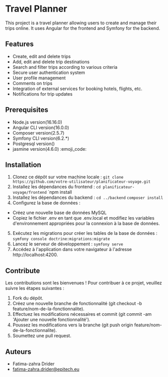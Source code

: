 # Travel Planner

This project is a travel planner allowing users to create and manage their trips online. It uses Angular for the frontend and Symfony for the backend.
## Features
- Create, edit and delete trips
- Add, edit and delete trip destinations
- Search and filter trips according to various criteria
- Secure user authentication system
- User profile management
- Comments on trips
- Integration of external services for booking hotels, flights, etc.
- Notifications for trip updates
## Prerequisites 
- Node.js version(16.16.0)
- Angular CLI version(16.0.0)
- Composer  version(2.5.7)
- Symfony CLI  version(6.2.*)
- Postgresql  version()
- jasmine version(4.6.0)
  :emoji_code:

## Installation

1. Clonez ce dépôt sur votre machine locale : `git clone https://github.com/votre-utilisateur/planificateur-voyage.git`
2. Installez les dépendances du frontend : 
`cd planificateur-voyage/frontend`
  `npm install
3. Installez les dépendances du backend :
  `cd ../backend`
   `composer install`
4. Configurez la base de données :
- Créez une nouvelle base de données MySQL
- Copiez le fichier .env en tant que .env.local et modifiez les variables d'environnement appropriées pour la connexion à la base de données.
5. Exécutez les migrations pour créer les tables de la base de données :
`symfony console doctrine:migrations:migrate`
6. Lancez le serveur de développement :
`symfony serve`
7. Accédez à l'application dans votre navigateur à l'adresse http://localhost:4200.

   

## Contribute
Les contributions sont les bienvenues ! Pour contribuer à ce projet, veuillez suivre les étapes suivantes :
1. Fork du dépôt.
2. Créez une nouvelle branche de fonctionnalité (git checkout -b feature/nom-de-la-fonctionnalite).
3. Effectuez les modifications nécessaires et commit (git commit -am 'Ajouter une nouvelle fonctionnalité').
4. Poussez les modifications vers la branche (git push origin feature/nom-de-la-fonctionnalite).
5. Soumettez une pull request.

## Auteurs
- Fatima-zahra Drider
- fatima-zahra.drider@epitech.eu
